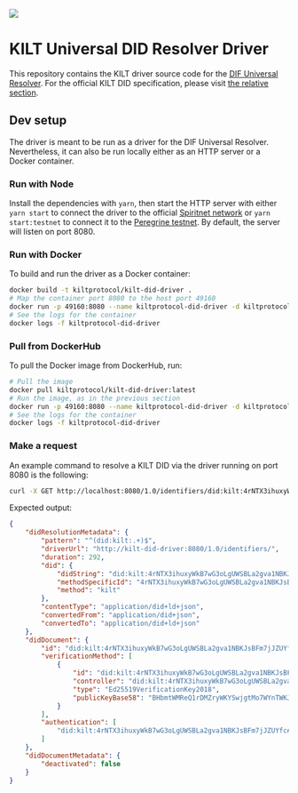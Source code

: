 [![](https://user-images.githubusercontent.com/39338561/122415864-8d6a7c00-cf88-11eb-846f-a98a936f88da.png)
](https://kilt.io)

# KILT Universal DID Resolver Driver

This repository contains the KILT driver source code for the [DIF Universal Resolver](https://github.com/decentralized-identity/universal-resolver).
For the official KILT DID specification, please visit [the relative section](./docs/did-spec/spec.md).

## Dev setup

The driver is meant to be run as a driver for the DIF Universal Resolver. 
Nevertheless, it can also be run locally either as an HTTP server or a Docker container.

### Run with Node

Install the dependencies with `yarn`, then start the HTTP server with either `yarn start` to connect the driver to the official [Spiritnet network](https://polkadot.js.org/apps/?rpc=wss://spiritnet.kilt.io) or `yarn start:testnet` to connect it to the [Peregrine testnet](https://polkadot.js.org/apps/?rpc=wss://peregrine.kilt.io/parachain-public-ws ).
By default, the server will listen on port 8080.

### Run with Docker

To build and run the driver as a Docker container:

```bash
docker build -t kiltprotocol/kilt-did-driver .
# Map the container port 8080 to the host port 49160
docker run -p 49160:8080 --name kiltprotocol-did-driver -d kiltprotocol/kilt-did-driver:latest
# See the logs for the container
docker logs -f kiltprotocol-did-driver
```

### Pull from DockerHub

To pull the Docker image from DockerHub, run:

```bash
# Pull the image
docker pull kiltprotocol/kilt-did-driver:latest
# Run the image, as in the previous section
docker run -p 49160:8080 --name kiltprotocol-did-driver -d kiltprotocol/kilt-did-driver:latest
# See the logs for the container
docker logs -f kiltprotocol-did-driver
```

### Make a request

An example command to resolve a KILT DID via the driver running on port 8080 is the following:

```bash
curl -X GET http://localhost:8080/1.0/identifiers/did:kilt:4rNTX3ihuxyWkB7wG3oLgUWSBLa2gva1NBKJsBFm7jJZUYfc
```

Expected output:

```json
{
    "didResolutionMetadata": {
        "pattern": "^(did:kilt:.+)$",
        "driverUrl": "http://kilt-did-driver:8080/1.0/identifiers/",
        "duration": 292,
        "did": {
            "didString": "did:kilt:4rNTX3ihuxyWkB7wG3oLgUWSBLa2gva1NBKJsBFm7jJZUYfc",
            "methodSpecificId": "4rNTX3ihuxyWkB7wG3oLgUWSBLa2gva1NBKJsBFm7jJZUYfc",
            "method": "kilt"
        },
        "contentType": "application/did+ld+json",
        "convertedFrom": "application/did+json",
        "convertedTo": "application/did+ld+json"
    },
    "didDocument": {
        "id": "did:kilt:4rNTX3ihuxyWkB7wG3oLgUWSBLa2gva1NBKJsBFm7jJZUYfc",
        "verificationMethod": [
            {
                "id": "did:kilt:4rNTX3ihuxyWkB7wG3oLgUWSBLa2gva1NBKJsBFm7jJZUYfc#0x1c1dcca1a29abc3538294e2d746853349bc43d781de4fa013b6cef473e196dff",
                "controller": "did:kilt:4rNTX3ihuxyWkB7wG3oLgUWSBLa2gva1NBKJsBFm7jJZUYfc",
                "type": "Ed25519VerificationKey2018",
                "publicKeyBase58": "BHbmtWMReQ1rDMZryWKYSwjgtMo7WYnTWKJKdgNWDUYa"
            }
        ],
        "authentication": [
            "did:kilt:4rNTX3ihuxyWkB7wG3oLgUWSBLa2gva1NBKJsBFm7jJZUYfc#0x1c1dcca1a29abc3538294e2d746853349bc43d781de4fa013b6cef473e196dff"
        ]
    },
    "didDocumentMetadata": {
        "deactivated": false
    }
}
```